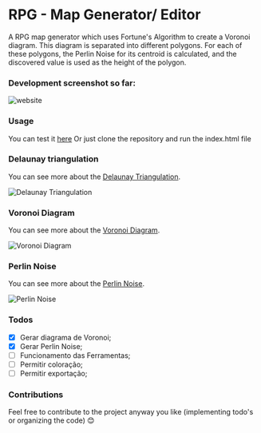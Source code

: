 # RPG - Map Generator/ Editor

A RPG map generator which uses Fortune's Algorithm to create a Voronoi diagram. This diagram is separated into different polygons. For each of these polygons, the Perlin Noise for its centroid is calculated, and the discovered value is used as the height of the polygon.

### Development screenshot so far:

![website](https://i.ibb.co/rtvLC1J/Captura-de-tela-2021-09-21-141910.png)

### Usage
You can test it [here](https://rafaelcasamaximo.github.io/rpg-map-maker/)
Or just clone the repository and run the index.html file

### Delaunay triangulation
You can see more about the [Delaunay Triangulation](https://en.wikipedia.org/wiki/Delaunay_triangulation).

![Delaunay Triangulation](https://upload.wikimedia.org/wikipedia/commons/thumb/d/db/Delaunay_circumcircles_vectorial.svg/420px-Delaunay_circumcircles_vectorial.svg.png)

### Voronoi Diagram
You can see more about the [Voronoi Diagram](https://pt.wikipedia.org/wiki/Diagrama_de_Voronoy).

![Voronoi Diagram](https://www.researchgate.net/profile/Pavel-Bleher/publication/220066380/figure/fig1/AS:305984464539648@1449963789199/An-example-of-a-Voronoi-diagram.png)

### Perlin Noise
You can see more about the [Perlin Noise](https://en.wikipedia.org/wiki/Perlin_noise).

![Perlin Noise](https://i.pinimg.com/originals/c9/a7/b0/c9a7b07d77c3f41b259105db9099a991.png)
### Todos
- [X] Gerar diagrama de Voronoi;
- [X] Gerar Perlin Noise;
- [ ] Funcionamento das Ferramentas;
- [ ] Permitir coloração;
- [ ] Permitir exportação;

### Contributions
Feel free to contribute to the project anyway you like (implementing todo's or organizing the code) 😊

